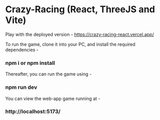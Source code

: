 # Crazy-Racing (React, ThreeJS and Vite)

Play with the deployed version - https://crazy-racing-react.vercel.app/

To run the game, clone it into your PC, and install the required dependencies -

### npm i or npm install

Thereafter, you can run the game using -

### npm run dev

You can view the web-app game running at -

### http://localhost:5173/
